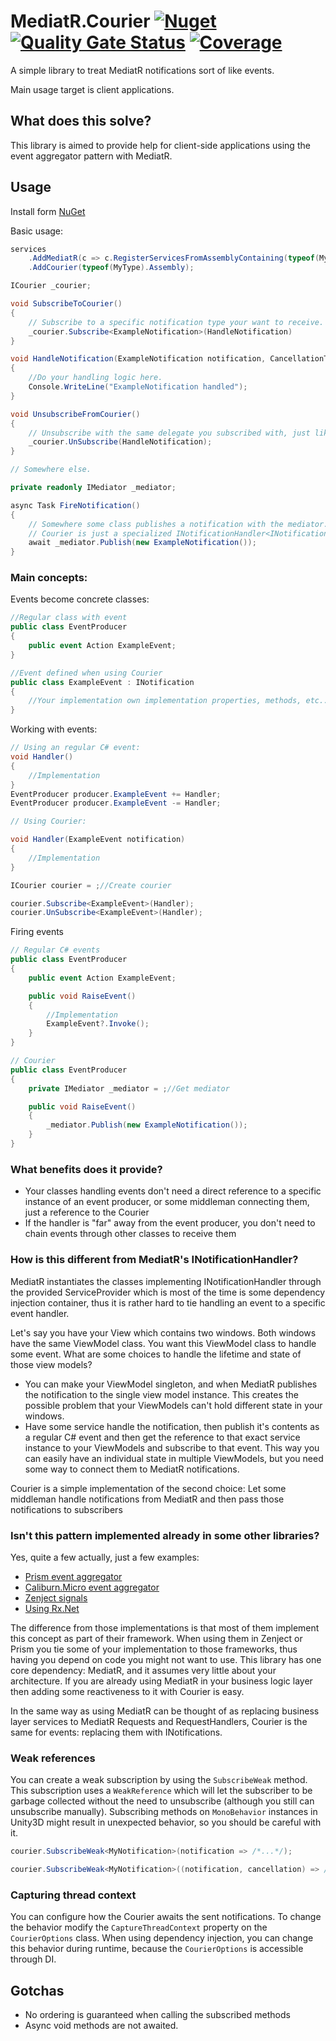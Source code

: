 # MediatR.Courier [![Nuget](https://img.shields.io/nuget/v/MediatR.Courier)](https://www.nuget.org/packages/MediatR.Courier) [![Quality Gate Status](https://sonarcloud.io/api/project_badges/measure?project=KuraiAndras_MediatR.Courier&metric=alert_status)](https://sonarcloud.io/summary/new_code?id=KuraiAndras_MediatR.Courier) [![Coverage](https://sonarcloud.io/api/project_badges/measure?project=KuraiAndras_MediatR.Courier&metric=coverage)](https://sonarcloud.io/summary/new_code?id=KuraiAndras_MediatR.Courier)

A simple library to treat MediatR notifications sort of like events.

Main usage target is client applications.

## What does this solve?

This library is aimed to provide help for client-side applications using the event aggregator pattern with MediatR.

## Usage

Install form [NuGet](https://www.nuget.org/packages/MediatR.Courier/)

Basic usage:

```c#
services
    .AddMediatR(c => c.RegisterServicesFromAssemblyContaining(typeof(MyType)))
    .AddCourier(typeof(MyType).Assembly);

ICourier _courier;

void SubscribeToCourier()
{
    // Subscribe to a specific notification type your want to receive.
    _courier.Subscribe<ExampleNotification>(HandleNotification)
}

void HandleNotification(ExampleNotification notification, CancellationToken cancellationToken)
{
    //Do your handling logic here.
    Console.WriteLine("ExampleNotification handled");
}

void UnsubscribeFromCourier()
{
    // Unsubscribe with the same delegate you subscribed with, just like with events.
    _courier.UnSubscribe(HandleNotification);
}

// Somewhere else.

private readonly IMediator _mediator;

async Task FireNotification()
{
    // Somewhere some class publishes a notification with the mediator.
    // Courier is just a specialized INotificationHandler<INotification> implementation.
    await _mediator.Publish(new ExampleNotification());
}
```

### Main concepts:

Events become concrete classes:

```c#
//Regular class with event
public class EventProducer
{
    public event Action ExampleEvent;
}

//Event defined when using Courier
public class ExampleEvent : INotification
{
    //Your implementation own implementation properties, methods, etc...
}

```

Working with events:

```c#
// Using an regular C# event:
void Handler()
{
    //Implementation
}
EventProducer producer.ExampleEvent += Handler;
EventProducer producer.ExampleEvent -= Handler;

// Using Courier:

void Handler(ExampleEvent notification)
{
    //Implementation
}

ICourier courier = ;//Create courier

courier.Subscribe<ExampleEvent>(Handler);
courier.UnSubscribe<ExampleEvent>(Handler);

```

Firing events

```c#
// Regular C# events
public class EventProducer
{
    public event Action ExampleEvent;

    public void RaiseEvent()
    {
        //Implementation
        ExampleEvent?.Invoke();
    }
}

// Courier
public class EventProducer
{
    private IMediator _mediator = ;//Get mediator

    public void RaiseEvent()
    {
        _mediator.Publish(new ExampleNotification());
    }
}

```

### What benefits does it provide?

* Your classes handling events don't need a direct reference to a specific instance of an event producer, or some middleman connecting them, just a reference to the Courier
* If the handler is "far" away from the event producer, you don't need to chain events through other classes to receive them

### How is this different from MediatR's INotificationHandler?

MediatR instantiates the classes implementing INotificationHandler through the provided ServiceProvider which is most of the time is some dependency injection container, thus it is rather hard to tie handling an event to a specific event handler.

Let's say you have your View which contains two windows. Both windows have the same ViewModel class. You want this ViewModel class to handle some event. What are some choices to handle the lifetime and state of those view models?

* You can make your ViewModel singleton, and when MediatR publishes the notification to the single view model instance. This creates the possible problem that your ViewModels can't hold different state in your windows.
* Have some service handle the notification, then publish it's contents as a regular C# event and then get the reference to that exact service instance to your ViewModels and subscribe to that event. This way you can easily have an individual state in multiple ViewModels, but you need some way to connect them to MediatR notifications.

Courier is a simple implementation of the second choice: Let some middleman handle notifications from MediatR and then pass those notifications to subscribers

### Isn't this pattern implemented already in some other libraries?

Yes, quite a few actually, just a few examples:
* [Prism event aggregator](https://prismlibrary.com/docs/event-aggregator.html)
* [Caliburn.Micro event aggregator](https://caliburnmicro.com/documentation/event-aggregator)
* [Zenject signals](https://github.com/modesttree/Zenject/blob/master/Documentation/Signals.md)
* [Using Rx.Net](https://github.com/shiftkey/Reactive.EventAggregator)

The difference from those implementations is that most of them implement this concept as part of their framework. When using them in Zenject or Prism you tie some of your implementation to those frameworks, thus having you depend on code you might not want to use. This library has one core dependency: MediatR, and it assumes very little about your architecture. If you are already using MediatR in your business logic layer then adding some reactiveness to it with Courier is easy.

In the same way as using MediatR can be thought of as replacing business layer services to MediatR Requests and RequestHandlers, Courier is the same for events: replacing them with INotifications.

### Weak references

You can create a weak subscription by using the `SubscribeWeak` method. This subscription uses a `WeakReference` which will let the subscriber to be garbage collected without the need to unsubscribe (although you still can unsubscribe manually). Subscribing methods on `MonoBehavior` instances in Unity3D might result in unexpected behavior, so you should be careful with it.

```c#
courier.SubscribeWeak<MyNotification>(notification => /*...*/);

courier.SubscribeWeak<MyNotification>((notification, cancellation) => /*...*/);
```

### Capturing thread context

You can configure how the Courier awaits the sent notifications. To change the behavior modify the `CaptureThreadContext` property on the `CourierOptions` class. When using dependency injection, you can change this behavior during runtime, because the `CourierOptions` is accessible through DI.

## Gotchas

* No ordering is guaranteed when calling the subscribed methods
* Async void methods are not awaited.
